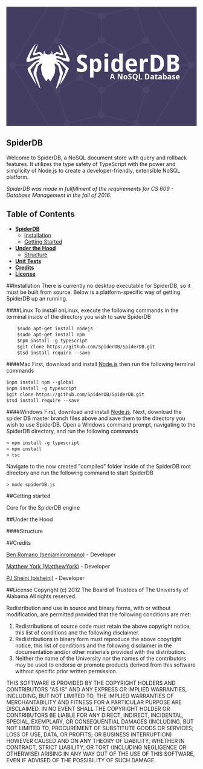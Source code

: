 ![Banner](https://raw.githubusercontent.com/SpiderDB/SpiderDB/master/SpiderDB-GitHubHeader.png)

## SpiderDB
Welcome to SpiderDB, a NoSQL document store with query and rollback features. It utilizes the type safety of TypeScript with the power and simplicity of Node.js to create a developer-friendly, extensible NoSQL platform. 

*SpiderDB was made in fullfillment of the requirements for CS 609 - Database Management in the fall of 2016.*


## Table of Contents

* [**SpiderDB**](#spiderdb)
  * [Installation](#installation)
  * [Getting Started](#getting-started)
* [**Under the Hood**](#under-the-hood)
  * [Structure](#structure)
* [**Unit Tests**](#unit-tests)
* [**Credits**](#credits)
* [**License**](#license)


##Installation
There is currently no desktop executable for SpiderDB, so it must be built from source. Below is a platform-specific way of getting SpiderDB up an running.

####Linux
To install onLinux, execute the following commands in the terminal inside of the directory you wish to save SpiderDB
```
    $sudo apt-get install nodejs
    $sudo apt-get install npm 
    $npm install -g typescript
    $git clone https://github.com/SpiderDB/SpiderDB.git 
    $tsd install require --save
```

####Mac
 First, download and install [Node.js](https://nodejs.org/en/download/) then run the following terminal commands
 ```
$npm install npm --global
$npm install -g typescript
$git clone https://github.com/SpiderDB/SpiderDB.git 
$tsd install require --save
```

####Windows
 First, download and install [Node.js](https://nodejs.org/en/download/). Next, download the spider DB master branch files above and save them to the directory you wish to use SpiderDB. Open a Windows command prompt, navigating to the SpiderDB directory, and run the following commands
 ```
 > npm install -g typescript
 > npm install
 > tsc
 ```
 Navigate to the now created "compiled" folder inside of the SpiderDB root directory and run the following command to start SpiderDB
```
> node spiderDB.js
```

##Getting started

Core for the SpiderDB engine


##Under the Hood


####Structure

##Credits

[Ben Romano (benjaminromano)](https://github.com/benjaminRomano) - Developer

[Matthew York (MatthewYork)](https://github.com/matthewyork) - Developer

[PJ Sheini (pjsheini)](https://github.com/pjsheini) - Developer

##License
Copyright (c) 2012 The Board of Trustees of The University of Alabama
All rights reserved.

Redistribution and use in source and binary forms, with or without
modification, are permitted provided that the following conditions
are met:

 1. Redistributions of source code must retain the above copyright
    notice, this list of conditions and the following disclaimer.
 2. Redistributions in binary form must reproduce the above copyright
    notice, this list of conditions and the following disclaimer in the
    documentation and/or other materials provided with the distribution.
 3. Neither the name of the University nor the names of the contributors
    may be used to endorse or promote products derived from this software
    without specific prior written permission.

THIS SOFTWARE IS PROVIDED BY THE COPYRIGHT HOLDERS AND CONTRIBUTORS
"AS IS" AND ANY EXPRESS OR IMPLIED WARRANTIES, INCLUDING, BUT NOT
LIMITED TO, THE IMPLIED WARRANTIES OF MERCHANTABILITY AND FITNESS
FOR A PARTICULAR PURPOSE ARE DISCLAIMED. IN NO EVENT SHALL
THE COPYRIGHT HOLDER OR CONTRIBUTORS BE LIABLE FOR ANY DIRECT,
INDIRECT, INCIDENTAL, SPECIAL, EXEMPLARY, OR CONSEQUENTIAL DAMAGES
(INCLUDING, BUT NOT LIMITED TO, PROCUREMENT OF SUBSTITUTE GOODS OR
SERVICES; LOSS OF USE, DATA, OR PROFITS; OR BUSINESS INTERRUPTION)
HOWEVER CAUSED AND ON ANY THEORY OF LIABILITY, WHETHER IN CONTRACT,
STRICT LIABILITY, OR TORT (INCLUDING NEGLIGENCE OR OTHERWISE)
ARISING IN ANY WAY OUT OF THE USE OF THIS SOFTWARE, EVEN IF ADVISED
OF THE POSSIBILITY OF SUCH DAMAGE.
